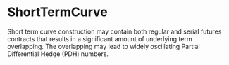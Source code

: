 # ShortTermCurve
Short term curve construction may contain both regular and serial futures contracts that results in a significant amount of underlying term overlapping. The overlapping may lead to widely oscillating Partial Differential Hedge (PDH) numbers.
